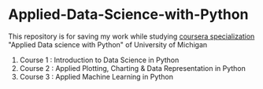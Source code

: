 # Applied-Data-Science-with-Python

This repository is for saving my work while studying [coursera specialization](https://www.coursera.org/specializations/data-science-python) "Applied Data science with Python" of University of Michigan

1. Course 1 : Introduction to Data Science in Python
2. Course 2 : Applied Plotting, Charting & Data Representation in Python
3. Course 3 : Applied Machine Learning in Python
